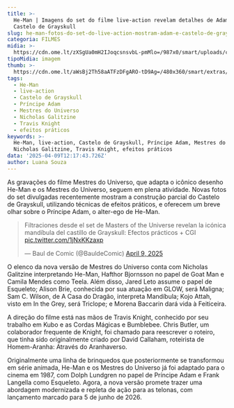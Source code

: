 ```yaml
---
title: >-
  He-Man | Imagens do set do filme live-action revelam detalhes de Adam e do
  Castelo de Grayskull
slug: he-man-fotos-do-set-do-live-action-mostram-adam-e-castelo-de-grayskull
categoria: FILMES
midia: >-
  https://cdn.ome.lt/zXSgUa0mH2IJoqcsnsvbL-pmMlo=/987x0/smart/uploads/conteudo/fotos/grayskull.jpg
tipoMidia: imagem
thumb: >-
  https://cdn.ome.lt/aWsBj2Th58aATFzDFgARO-tD9Ag=/480x360/smart/extras/conteudos/grayskull.jpg
tags:
  - He-Man
  - live-action
  - Castelo de Grayskull
  - Príncipe Adam
  - Mestres do Universo
  - Nicholas Galitzine
  - Travis Knight
  - efeitos práticos
keywords: >-
  He-Man, live-action, Castelo de Grayskull, Príncipe Adam, Mestres do Universo,
  Nicholas Galitzine, Travis Knight, efeitos práticos
data: '2025-04-09T12:17:43.726Z'
author: Luana Souza
---
```


As gravações do filme Mestres do Universo, que adapta o icônico desenho He-Man e os Mestres do Universo, seguem em plena atividade. Novas fotos do set divulgadas recentemente mostram a construção parcial do Castelo de Grayskull, utilizando técnicas de efeitos práticos, e oferecem um breve olhar sobre o Príncipe Adam, o alter-ego de He-Man.

<blockquote class="twitter-tweet"><p lang="ca" dir="ltr">Filtraciones desde el set de Masters of the Universe revelan la icónica mandíbula del castillo de Grayskull: Efectos prácticos + CGI <a href="https://t.co/1jNxKKzaxp">pic.twitter.com/1jNxKKzaxp</a></p>&mdash; Baul de Comic (@BauldeComic) <a href="https://twitter.com/BauldeComic/status/1909771775493144686?ref_src=twsrc%5Etfw">April 9, 2025</a></blockquote>

O elenco da nova versão de Mestres do Universo conta com Nicholas Galitzine interpretando He-Man, Hafthor Bjornsson no papel de Goat Man e Camila Mendes como Teela. Além disso, Jared Leto assume o papel de Esqueleto; Alison Brie, conhecida por sua atuação em GLOW, será Maligna; Sam C. Wilson, de A Casa do Dragão, interpreta Mandíbula; Kojo Attah, visto em In the Grey, será Triclope; e Morena Baccarin dará vida à Feiticeira.

A direção do filme está nas mãos de Travis Knight, conhecido por seu trabalho em Kubo e as Cordas Mágicas e Bumblebee. Chris Butler, um colaborador frequente de Knight, foi chamado para reescrever o roteiro, que tinha sido originalmente criado por David Callaham, roteirista de Homem-Aranha: Através do Aranhaverso.

Originalmente uma linha de brinquedos que posteriormente se transformou em série animada, He-Man e os Mestres do Universo já foi adaptado para o cinema em 1987, com Dolph Lundgren no papel de Príncipe Adam e Frank Langella como Esqueleto. Agora, a nova versão promete trazer uma abordagem modernizada e repleta de ação para as telonas, com lançamento marcado para 5 de junho de 2026.
